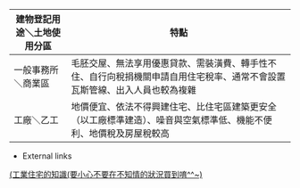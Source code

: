 建物登記用途＼土地使用分區 | 特點
-------------------------- | ----
一般事務所＼商業區 | 毛胚交屋、無法享用優惠貸款、需裝潢費、轉手性不住、自行向稅捐機關申請自用住宅稅率、通常不會設置瓦斯管線、出入人員也較為複雜
工廠＼乙工 | 地價便宜、依法不得興建住宅、比住宅區建築更安全（以工廠標準建造）、噪音與空氣標準低、機能不便利、地價稅及房屋稅較高

* External links

[(工業住宅的知識(要小心不要在不知情的狀況買到唷^^~)](http://nophuang.pixnet.net/blog/post/27065468-%E5%B7%A5%E6%A5%AD%E4%BD%8F%E5%AE%85%E7%9A%84%E7%9F%A5%E8%AD%98%28%E8%A6%81%E5%B0%8F%E5%BF%83%E4%B8%8D%E8%A6%81%E5%9C%A8%E4%B8%8D%E7%9F%A5%E6%83%85%E7%9A%84%E7%8B%80%E6%B3%81)

